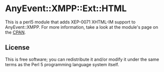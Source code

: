 
AnyEvent::XMPP::Ext::HTML
=========================

This is a perl5 module that adds XEP-0071 XHTML-IM support to AnyEvent::XMPP.
For more information, take a look at the module's page on the
[CPAN](http://search.cpan.org/perldoc?AnyEvent%3A%3AXMPP%3A%3AExt%3A%3AHTML).

License
-------

This is free software; you can redistribute it and/or modify it under the same
terms as the Perl 5 programming language system itself.

